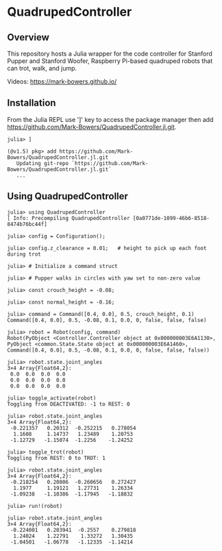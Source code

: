 # QuadrupedController

## Overview
This repository hosts a Julia wrapper for the code controller for Stanford Pupper and Stanford Woofer, Raspberry Pi-based quadruped robots that can trot, walk, and jump.

Videos: https://mark-bowers.github.io/

## Installation
From the Julia REPL use ']' key to access the package manager then add https://github.com/Mark-Bowers/QuadrupedController.jl.git.

```julia-repl
julia> ]

(@v1.5) pkg> add https://github.com/Mark-Bowers/QuadrupedController.jl.git
   Updating git-repo `https://github.com/Mark-Bowers/QuadrupedController.jl.git`
   ...
```
## Using QuadrupedController
```julia-repl
julia> using QuadrupedController
[ Info: Precompiling QuadrupedController [0a0771de-1099-46b6-8518-8474b76bc44f]

julia> config = Configuration();

julia> config.z_clearance = 0.01;   # height to pick up each foot during trot

julia> # Initialize a command struct

julia> # Pupper walks in circles with yaw set to non-zero value

julia> const crouch_height = -0.08;

julia> const normal_height = -0.16;

julia> command = Command([0.4, 0.0], 0.5, crouch_height, 0.1)
Command([0.4, 0.0], 0.5, -0.08, 0.1, 0.0, 0, false, false, false)

julia> robot = Robot(config, command)
Robot(PyObject <Controller.Controller object at 0x000000003E6A1130>, PyObject <common.State.State object at 0x000000003E6A1460>, Command([0.4, 0.0], 0.5, -0.08, 0.1, 0.0, 0, false, false, false))

julia> robot.state.joint_angles
3×4 Array{Float64,2}:
 0.0  0.0  0.0  0.0
 0.0  0.0  0.0  0.0
 0.0  0.0  0.0  0.0

julia> toggle_activate(robot)
Toggling from DEACTIVATED: -1 to REST: 0

julia> robot.state.joint_angles
3×4 Array{Float64,2}:
 -0.221357   0.20312  -0.252215   0.278054
  1.1608     1.14737   1.23489    1.20753
 -1.12729   -1.15074  -1.2256    -1.24252

julia> toggle_trot(robot)
Toggling from REST: 0 to TROT: 1

julia> robot.state.joint_angles
3×4 Array{Float64,2}:
 -0.218254   0.20806  -0.260656   0.272427
  1.1977     1.19121   1.27731    1.26334
 -1.09238   -1.10386  -1.17945   -1.18832

julia> run!(robot)

julia> robot.state.joint_angles
3×4 Array{Float64,2}:
 -0.224001   0.203941  -0.2557    0.279818
  1.24024    1.22791    1.33272   1.30435
 -1.04501   -1.06778   -1.12335  -1.14214

```